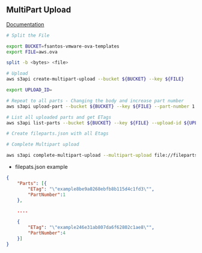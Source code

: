 ## MultiPart Upload

[Documentation](https://aws.amazon.com/premiumsupport/knowledge-center/s3-multipart-upload-cli/)

```bash
# Split the File

export BUCKET=fsantos-vmware-ova-templates
export FILE=aws.ova

split -b <bytes> <file>

# Upload
aws s3api create-multipart-upload --bucket ${BUCKET} --key ${FILE}

export UPLOAD_ID=

# Repeat to all parts - Changing the body and increase part number
aws s3api upload-part --bucket ${BUCKET} --key ${FILE} --part-number 1 --body <file-part1> --upload-id ${UPLOAD_ID}

# List all uploaded parts and get ETags
aws s3api list-parts --bucket ${BUCKET} --key ${FILE} --upload-id ${UPLOAD_ID}

# Create fileparts.json with all Etags

# Complete Multipart upload

aws s3api complete-multipart-upload --multipart-upload file://fileparts.json --bucket ${BUCKET} --key ${FILE} --upload-id ${UPLOAD_ID}
```

* filepats.json example

```json
{
    "Parts": [{
        "ETag": "\"example8be9a0268ebfb8b115d4c1fd3\"",
        "PartNumber":1
    },

    ....

    {
        "ETag": "\"example246e31ab807da6f62802c1ae8\"",
        "PartNumber":4
    }]
}
```